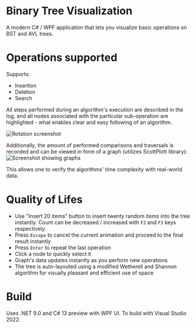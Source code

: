 # Binary Tree Visualization

A modern C# / WPF application that lets you visualize basic operations on BST and AVL trees.

# Operations supported
Supports:
- Insertion
- Deletion
- Search

All steps performed during an algorithm's execution are described in the log, and all nodes associated with the particular sub-operation are highlighted - what enables clear and easy following of an algorithm.

![Rotation screenshot](https://i.imgur.com/lVTFZxL.png)

Additionally, the amount of performed comparisons and traversals is recorded and can be viewed in form of a graph (utilizes ScottPlott library):
![Screenshot showing graphs](https://i.imgur.com/JnaB9QW.png)

This allows one to verify the algorithms' time complexity with real-world data.

# Quality of Lifes
- Use "Insert 20 items" button to insert twenty random items into the tree instantly. Count can be decreased / increased with `F2` and `F3` keys respectively. 
- Press `Escape` to cancel the current animation and proceed to the final result instantly
- Press `Enter` to repeat the last operation
- Click a node to quickly select it
- Graph's data updates instantly as you perform new operations
- The tree is auto-layouted using a modified Wetherell and Shannon algorithm for visually pleasant and efficient use of space 

# Build
Uses .NET 9.0 and C# 13 preview with WPF UI. To build with Visual Studio 2022.